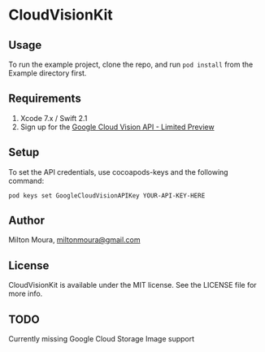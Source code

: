 # CloudVisionKit

## Usage

To run the example project, clone the repo, and run `pod install` from the Example directory first.

## Requirements

1. Xcode 7.x / Swift 2.1
2. Sign up for the [Google Cloud Vision API - Limited Preview](https://services.google.com/fb/forms/visionapialpha/)

## Setup

To set the API credentials, use cocoapods-keys and the following command:

    pod keys set GoogleCloudVisionAPIKey YOUR-API-KEY-HERE

## Author

Milton Moura, miltonmoura@gmail.com

## License

CloudVisionKit is available under the MIT license. See the LICENSE file for more info.

## TODO

Currently missing Google Cloud Storage Image support 